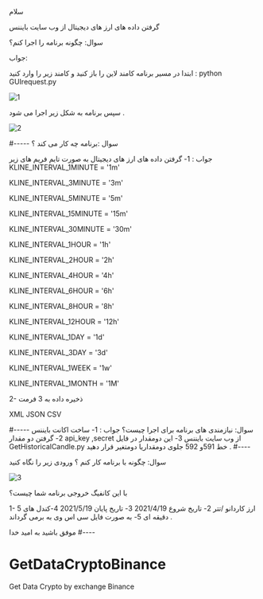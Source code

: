 سلام 

گرفتن داده های ارز های دیجیتال از وب سایت بایننس

سوال: چگونه برنامه را اجرا کنم؟

جواب: 

ابتدا در مسیر برنامه کامند لاین را باز کنید و کامند زیر را وارد کنید :
python GUIrequest.py

![1](https://user-images.githubusercontent.com/61306250/136050245-3efd03f2-ff3e-4c30-9eed-dd778c346e1f.JPG)


سپس برنامه به شکل زیر اجرا می شود .

![2](https://user-images.githubusercontent.com/61306250/136050369-577d7fed-838c-4e55-8e25-31e977189352.JPG)


#-----
سوال :برنامه چه کار می کند ؟

جواب :
 1- گرفتن داده های ارز های دیجیتال به صورت تایم فریم های زیر
KLINE_INTERVAL_1MINUTE = '1m'

KLINE_INTERVAL_3MINUTE = '3m'

KLINE_INTERVAL_5MINUTE = '5m'

KLINE_INTERVAL_15MINUTE = '15m'

KLINE_INTERVAL_30MINUTE = '30m'

KLINE_INTERVAL_1HOUR = '1h'

KLINE_INTERVAL_2HOUR = '2h'

KLINE_INTERVAL_4HOUR = '4h'

KLINE_INTERVAL_6HOUR = '6h'

KLINE_INTERVAL_8HOUR = '8h'

KLINE_INTERVAL_12HOUR = '12h'

KLINE_INTERVAL_1DAY = '1d'

KLINE_INTERVAL_3DAY = '3d'

KLINE_INTERVAL_1WEEK = '1w'

KLINE_INTERVAL_1MONTH = '1M'


2- ذخیره داده به 3 فرمت

XML 
JSON
CSV

#-----
سوال: نیازمندی های برنامه برای اجرا چیست؟
جواب :
1- ساخت اکانت بایننس 
2- گرفتن دو مقدار 
api_key ,secret 
از وب سایت بایننس 
3-  این دومقدار در فایل 
GetHistoricalCandle.py
خط 591و 592 جلوی دومقداریا دومتغیر قرار دهید .
#----

سوال: چگونه با برنامه کار کنم ؟
ورودی زیر را نگاه کنید 

![3](https://user-images.githubusercontent.com/61306250/136052644-13bcd823-bfc7-478b-9859-234d10931b57.JPG)

با این کانفیگ خروجی برنامه  شما چیست؟

1- ارز کاردانو /تتر
2- تاریخ شروع 
2021/4/19
3- تاریخ پایان
2021/5/19
4-کندل های 5 دقیقه ای 
5- به صورت فایل سی اس وی 
به برمی گرداند .


موفق باشید
به امید خدا 
#----
# GetDataCryptoBinance
Get Data Crypto by exchange Binance
 
